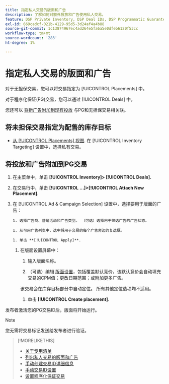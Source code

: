 ```yaml
---
title: 指定私人交易的版面和广告
description: 了解如何对额外投放和广告使用私人交易。
feature: DSP Private Inventory, DSP Deal IDs, DSP Programmatic Guaranteed Deals
exl-id: 669cadcf-021b-4129-95d5-3d24af4a4b88
source-git-commit: 1c13874967ec4ad264e5fa6a5e0dfeb6120f53cc
workflow-type: tm+mt
source-wordcount: '283'
ht-degree: 1%

---
```


# 指定私人交易的版面和广告

对于无担保交易，您可以将交易指定为 [!UICONTROL Placements] 中。

对于程序化保证(PG)交易，您可以通过 [!UICONTROL Deals] 中。

您还可以 [将新广告附加到现有投放](/help/dsp/campaign-management/ads/ad-attach-to-placement.md) 与PG和无担保交易相关联。

## 将未担保交易指定为配售的库存目标

* [从 [!UICONTROL Placements] 视图](/help/dsp/campaign-management/placements/placement-create.md). 在 [!UICONTROL Inventory Targeting] 设置中，选择私有交易。

## 将投放和广告附加到PG交易

1. 在主菜单中，单击 **[!UICONTROL Inventory]> [!UICONTROL Deals].**

1. 在交易行中，单击  **[!UICONTROL ...]>[!UICONTROL Attach New Placement]**.

1. 在 [!UICONTROL Ad & Campaign Selection] 设置中，选择要用于版面的广告：

       1. 选择广告商、营销活动和广告类型。 （可选）选择用于筛选广告的广告状态。
       
       1. 从可用广告列表中，选中将用于交易的每个广告旁边的复选框。
       
       1. 单击 **[!UICONTROL Apply]**.
   
   1. 在版面设置屏幕中：

      1. 输入版面名称。

      1. （可选）编辑 [版面设置](/help/dsp/campaign-management/placements/placement-settings.md)，包括覆盖默认竞价，该默认竞价会自动填充交易的CPM值；更改日期范围；或附加更多广告。

      该交易会在库存目标部分中自动定位。 所有其他定位选项均不适用。

      1. 单击 **[!UICONTROL Create placement]**.


发布者激活您的PG交易ID后，版面将开始运行。

>[!NOTE]
>
> 您无需将交易标记发送给发布者进行验证。

>[!MORELIKETHIS]
>
>* [关于专用清单](private-inventory-about.md)
>* [列出私人交易的版面和广告](/help/dsp/inventory/private-deal-view-placements.md)
>* [手动创建交易ID详细信息](deal-id-create.md)
>* [手动交易ID设置](deal-id-settings.md)
>* [设置程序化保证交易](programmatic-guaranteed-set-up.md)

